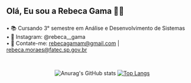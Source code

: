 ## Olá, Eu sou a Rebeca Gama 👋🏽

###

• 📚 Cursando 3° semestre em Análise e Desenvolvimento de Sistemas
<br>
• 🔗 Instagram: @rebeca__gama
<br>
• 📧 Contate-me: rebecagamam@gmail.com | rebeca.moraes@fatec.sp.gov.br

<br>

<div align="center">
  
![Anurag's GitHub stats](https://github-readme-stats.vercel.app/api?username=RebecaGama&show_icons=true&theme=moltack&include_all_commits=true&hide_rank=true&count_private=true) [![Top Langs](https://github-readme-stats.vercel.app/api/top-langs/?username=RebecaGama&theme=moltack&layout=donut&hide_rank=true&langs_count=10)](https://github.com/RebecaGama/github-readme-stats)
  
</div>
